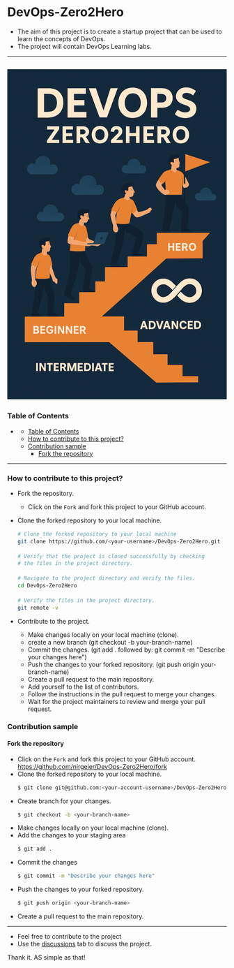 <!-- omit in toc -->
# DevOps-Zero2Hero

- The aim of this project is  to create a startup project that can be used to learn the concepts of DevOps.
- The project will contain DevOps Learning labs.

---
![](resources/images/cover.png)
---

### Table of Contents 

- [](#)
  - [Table of Contents](#table-of-contents)
  - [How to contribute to this project?](#how-to-contribute-to-this-project)
  - [Contribution sample](#contribution-sample)
    - [Fork the repository](#fork-the-repository)

---

### How to contribute to this project?

- Fork the repository.
  - Click on the `Fork` and fork this project to your GitHub account.
- Clone the forked repository to your local machine.
  ```sh
  # Clone the forked repository to your local machine
  git clone https://github.com/<your-username>/DevOps-Zero2Hero.git

  # Verify that the project is cloned successfully by checking 
  # the files in the project directory.
  
  # Navigate to the project directory and verify the files.
  cd DevOps-Zero2Hero 
  
  # Verify the files in the project directory.
  git remote -v
  ```

- Contribute to the project.
  - Make changes locally on your local machine (clone).
  - create a new branch (git checkout -b your-branch-name)
  - Commit the changes. (git add . followed by: git commit -m "Describe your changes here")
  - Push the changes to your forked repository. (git push origin your-branch-name)
  - Create a pull request to the main repository.
  - Add yourself to the list of contributors.
  - Follow the instructions in the pull request to merge your changes.
  - Wait for the project maintainers to review and merge your pull request.

### Contribution sample

#### Fork the repository

- Click on the `Fork` and fork this project to your GitHub account.  
  https://github.com/nirgeier/DevOps-Zero2Hero/fork
- Clone the forked repository to your local machine.
  ```sh
  $ git clone git@github.com:<your-account-username>/DevOps-Zero2Hero.git
  ```
- Create branch for your changes.
  ```sh
  $ git checkout -b <your-branch-name>
  ```
- Make changes locally on your local machine (clone).
- Add the changes to your staging area
  ```sh
  $ git add .
  ```
- Commit the changes
  ```sh 
  $ git commit -m "Describe your changes here"
  ```
- Push the changes to your forked repository.
  ```sh
  $ git push origin <your-branch-name>
  ```
- Create a pull request to the main repository.

---

- Feel free to contribute to the project
- Use the [discussions](https://github.com/nirgeier/DevOps-Zero2Hero/discussions) tab to discuss the project.

Thank it. AS simple as that!

